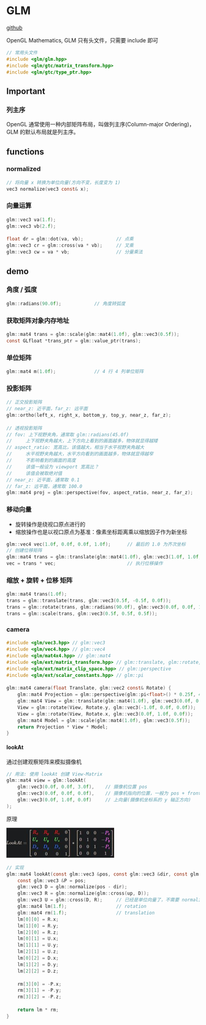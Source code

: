 
# GLM

[github](https://github.com/icaven/glm)

OpenGL Mathematics, GLM 只有头文件，只需要 include 即可

```c
// 常用头文件
#include <glm/glm.hpp>
#include <glm/gtc/matrix_transform.hpp>
#include <glm/gtc/type_ptr.hpp>
```

## Important

### 列主序

OpenGL 通常使用一种内部矩阵布局，叫做列主序(Column-major Ordering)，GLM 的默认布局就是列主序。

## functions

### normalized

```c
// 将向量 x 转换为单位向量(方向不变，长度变为 1)
vec3 normalize(vec3 const& x);
```

### 向量运算

```c
glm::vec3 va(1.f);
glm::vec3 vb(2.f);

float dr = glm::dot(va, vb);            // 点乘
glm::vec3 cr = glm::cross(va * vb);     // 叉乘
glm::vec3 cw = va * vb;                 // 分量乘法
```

## demo

### 角度 / 弧度

```c
glm::radians(90.0f);            // 角度转弧度
```

### 获取矩阵对象内存地址

```c
glm::mat4 trans = glm::scale(glm::mat4(1.0f), glm::vec3(0.5f));
const GLfloat *trans_ptr = glm::value_ptr(trans);
```

### 单位矩阵

```c
glm::mat4 m(1.0f);              // 4 行 4 列单位矩阵
```

### 投影矩阵

```c
// 正交投影矩阵
// near_z: 近平面，far_z: 远平面
glm::ortho(left_x, right_x, bottom_y, top_y, near_z, far_z);

// 透视投影矩阵
// fov: 上下视野夹角，通常取 glm::radians(45.0f)
//     上下视野夹角越大，上下方向上看到的画面越多，物体就显得越矮
// aspect_ratio: 宽高比，该值越大，相当于水平视野夹角越大
//     水平视野夹角越大，水平方向看到的画面越多，物体就显得越窄
//     不影响看到的画面的高度
//     该值一般设为 viewport 宽高比？
//     该值会被取绝对值
// near_z: 近平面，通常取 0.1
// far_z: 远平面，通常取 100.0
glm::mat4 proj = glm::perspective(fov, aspect_ratio, near_z, far_z);
```

### 移动向量

* 旋转操作是绕视口原点进行的
* 缩放操作也是以视口原点为基准：像素坐标距离乘以缩放因子作为新坐标

```c
glm::vec4 vec(1.0f, 0.0f, 0.0f, 1.0f);      // 最后的 1.0 为齐次坐标
// 创建位移矩阵
glm::mat4 trans = glm::translate(glm::mat4(1.0f), glm::vec3(1.0f, 1.0f, 0.0f));
vec = trans * vec;                          // 执行位移操作
```

### 缩放 + 旋转 + 位移 矩阵

```c
glm::mat4 trans(1.0f);
trans = glm::translate(trans, glm::vec3(0.5f, -0.5f, 0.0f));
trans = glm::rotate(trans, glm::radians(90.0f), glm::vec3(0.0f, 0.0f, 1.0f));
trans = glm::scale(trans, glm::vec3(0.5f, 0.5f, 0.5f));
```

### camera

```c
#include <glm/vec3.hpp> // glm::vec3
#include <glm/vec4.hpp> // glm::vec4
#include <glm/mat4x4.hpp> // glm::mat4
#include <glm/ext/matrix_transform.hpp> // glm::translate, glm::rotate, glm::scale
#include <glm/ext/matrix_clip_space.hpp> // glm::perspective
#include <glm/ext/scalar_constants.hpp> // glm::pi

glm::mat4 camera(float Translate, glm::vec2 const& Rotate) {
    glm::mat4 Projection = glm::perspective(glm::pi<float>() * 0.25f, 4.0f / 3.0f, 0.1f, 100.f);
    glm::mat4 View = glm::translate(glm::mat4(1.0f), glm::vec3(0.0f, 0.0f, -Translate));
    View = glm::rotate(View, Rotate.y, glm::vec3(-1.0f, 0.0f, 0.0f));
    View = glm::rotate(View, Rotate.x, glm::vec3(0.0f, 1.0f, 0.0f));
    glm::mat4 Model = glm::scale(glm::mat4(1.0f), glm::vec3(0.5f));
    return Projection * View * Model;
}
```

#### lookAt

通过创建观察矩阵来模拟摄像机

```c
// 用法: 使用 lookAt 创建 View-Matrix
glm::mat4 view = glm::lookAt(
    glm::vec3(0.0f, 0.0f, 3.0f),    // 摄像机位置 pos
    glm::vec3(0.0f, 0.0f, 0.0f),    // 摄像机指向的位置，一般为 pos + front_vector
    glm::vec3(0.0f, 1.0f, 0.0f)     // 上向量(摄像机坐标系的 y 轴正方向)
);
```

原理

![look_at](./pics/look_at.jpg)

```c
// 实现
glm::mat4 lookAt(const glm::vec3 &pos, const glm::vec3 &dir, const glm::vec3 &up) {
    const glm::vec3 &P = pos;
    glm::vec3 D = glm::normalize(pos - dir);
    glm::vec3 R = glm::normalize(glm::cross(up, D));
    glm::vec3 U = glm::cross(D, R);     // 已经是单位向量了，不需要 normalize
    glm::mat4 lm(1.f);                  // rotation
    glm::mat4 rm(1.f);                  // translation
    lm[0][0] = R.x;
    lm[1][0] = R.y;
    lm[2][0] = R.z;
    lm[0][1] = U.x;
    lm[1][1] = U.y;
    lm[2][1] = U.z;
    lm[0][2] = D.x;
    lm[1][2] = D.y;
    lm[2][2] = D.z;

    rm[3][0] = -P.x;
    rm[3][1] = -P.y;
    rm[3][2] = -P.z;

    return lm * rm;
}
```
